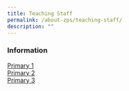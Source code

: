 ```yaml
---
title: Teaching Staff
permalink: /about-zps/teaching-staff/
description: ""
---
```

### **Information**
[Primary 1](https://cms.isomer.gov.sg/sites/moe-zhonghuapri/folders/list-of-teaching-staff/editPage/Primary%201.md)
<br>[Primary 2](https://cms.isomer.gov.sg/sites/moe-zhonghuapri/folders/list-of-teaching-staff/editPage/Primary%202.md)
<br>[Primary 3](https://cms.isomer.gov.sg/sites/moe-zhonghuapri/folders/list-of-teaching-staff/editPage/Primary%203.md)
